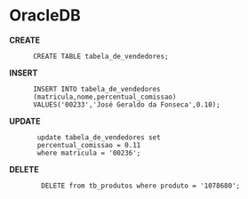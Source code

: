 # OracleDB



**CREATE**

          CREATE TABLE tabela_de_vendedores;

**INSERT**

          INSERT INTO tabela_de_vendedores
          (matricula,nome,percentual_comissao)
          VALUES('00233','José Geraldo da Fonseca',0.10);

**UPDATE**

           update tabela_de_vendedores set
           percentual_comissao = 0.11
           where matricula = '00236';
           
**DELETE**
           
            DELETE from tb_produtos where produto = '1078680';
            

